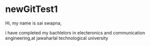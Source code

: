 # newGitTest1

Hi,
my name is sai swapna,


i have completed my bachlelors in electeronics and communication engineering,at jawaharlal technological university
